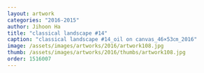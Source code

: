 ```yaml
---
layout: artwork
categories: "2016-2015"
author: Jihoon Ha
title: "classical landscape #14"
caption: "classical landscape #14_oil on canvas_46×53㎝_2016"
image: /assets/images/artworks/2016/artwork108.jpg
thumb: /assets/images/artworks/2016/thumbs/artwork108.jpg
order: 1516007
---
```

